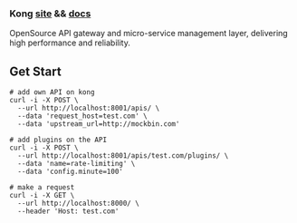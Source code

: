 ### Kong [site](https://getkong.org/) && [docs](https://getkong.org/docs/) 
  OpenSource API gateway and micro-service management layer, 
  delivering high performance and reliability.
  
  
## Get Start
 
```
# add own API on kong
curl -i -X POST \
  --url http://localhost:8001/apis/ \
  --data 'request_host=test.com' \
  --data 'upstream_url=http://mockbin.com'

# add plugins on the API
curl -i -X POST \
  --url http://localhost:8001/apis/test.com/plugins/ \
  --data 'name=rate-limiting' \
  --data 'config.minute=100'

# make a request
curl -i -X GET \
  --url http://localhost:8000/ \
  --header 'Host: test.com'  


```

